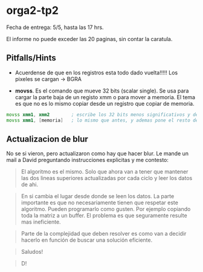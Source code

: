 # orga2-tp2

Fecha de entrega: 5/5, hasta las 17 hrs.

El informe no puede exceder las 20 paginas, sin contar la caratula.

## Pitfalls/Hints

* Acuerdense de que en los registros esta todo dado vuelta!!!!! Los pixeles se cargan  ->  BGRA


* **movss**. Es el comando que mueve 32 bits (scalar single). Se usa para cargar la parte baja de un registo xmm o para mover a memoria. El tema es que no es lo mismo copiar desde un registro que copiar de memoria.
```asm
movss xmm1, xmm2        ; escribe los 32 bits menos significativos y deja el resto intacto
movss xmm1, [memoria]   ; lo mismo que antes, y ademas pone el resto de xmm1 en 0
```

## Actualizacion de blur

No se si vieron, pero actualizaron como hay que hacer blur. Le mande un mail a David preguntando instrucciones explicitas y me contesto:
>El algoritmo es el mismo. Solo que ahora van a tener que mantener las dos lineas superiores actualizadas por cada ciclo y leer los datos de ahi.

>En si cambia el lugar desde donde se leen los datos. La parte importante es que no necesariamente tienen que respetar este algoritmo. Pueden programarlo como gusten. Por ejemplo copiando toda la matriz a un buffer. El problema es que seguramente resulte mas ineficiente.

>Parte de la complejidad que deben resolver es como van a decidir hacerlo en función de buscar una solución eficiente.

>Saludos!

>D!



